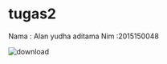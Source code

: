 # tugas2
Nama : Alan yudha aditama
Nim  :2015150048



![download](https://user-images.githubusercontent.com/38598154/50277051-0a7b1000-0476-11e9-9b90-6941e1712240.png)
